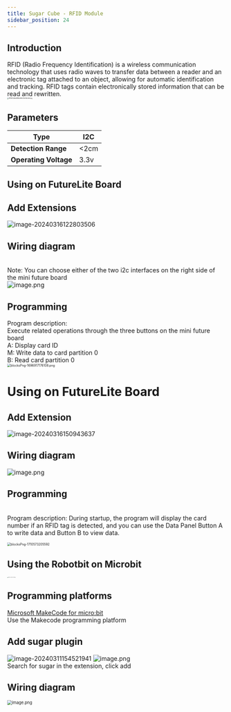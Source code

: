```yaml
---
title: Sugar Cube - RFID Module
sidebar_position: 24
---
```



## Introduction
RFID (Radio Frequency Identification) is a wireless communication technology that uses radio waves to transfer data between a reader and an electronic tag attached to an object, allowing for automatic identification and tracking. RFID tags contain electronically stored information that can be read and rewritten.<br /><img src="https://learn.kittenbot.cn/2024md_pic/1696911817559-d9dda490-1f18-4b72-85ca-8979b12e7011.jpeg" alt="4119fb71afbd598b1a89e234c15b2e6d.jpg" style="zoom:20%;" />





## Parameters
| **Type** | I2C |
| --- | --- |
| **Detection Range** | <2cm |
| **Operating Voltage** | 3.3v |



## Using  on FutureLite Board



## **Add Extensions**
![image-20240316122803506](https://learn.kittenbot.cn/2024md_pic/image-20240316122803506.png)





## Wiring diagram
<br />Note: You can choose either of the two i2c interfaces on the right side of the mini future board<br />![image.png](https://learn.kittenbot.cn/2024md_pic/1696918410548-dd384ee7-d3c0-4506-91f9-77f5b9744217.png)

## Programming

Program description:<br />Execute related operations through the three buttons on the mini future board<br />A: Display card ID<br />M: Write data to card partition 0<br />B: Read card partition 0<br /><img src="C:\Users\Administrator\Desktop\blocksPng-1710572662066.png" alt="blocksPng-1696917176108.png" style="zoom:50%;" />
<br />

# Using  on FutureLite Board



##  Add Extension
![image-20240316150943637](https://learn.kittenbot.cn/2024md_pic/image-20240316150943637.png)





## Wiring diagram



![image.png](https://learn.kittenbot.cn/2024md_pic/1696918912442-85f97e01-ed48-4ddc-8732-f4391ad14cf7.png)

##   Programming
<br />Program description: During startup, the program will display the card number if an RFID tag is detected, and you can use the Data Panel Button A to write data and Button B to view data.
<br />

<img src="https://learn.kittenbot.cn/2024md_pic/blocksPng-1710573205592.png" alt="blocksPng-1710573205592" style="zoom:50%;" />





## Using the Robotbit on Microbit
<img src="https://learn.kittenbot.cn/2024md_pic/1709112761000-c84282ba-fe71-45c1-8ad4-8e7f6fc4738f.png" alt="Robotbit_compressed.png" style="zoom:10%;" />





## Programming platforms
[Microsoft MakeCode for micro:bit](https://makecode.microbit.org/#editor)<br />Use the Makecode programming platform





## Add sugar plugin

![image-20240311154521941](https://learn.kittenbot.cn/2024md_pic/image-20240311154521941.png)
![image.png](https://learn.kittenbot.cn/2024md_pic/1709111641678-73b61119-c29c-4b48-add7-375ce9a15935.png)<br />
Search for sugar in the extension, click add

## Wiring diagram



<img src="https://learn.kittenbot.cn/2024md_pic/1709783252647-ef5fd60c-3606-4c68-983a-5730644796f6.png" alt="image.png" style="zoom:67%;" />

